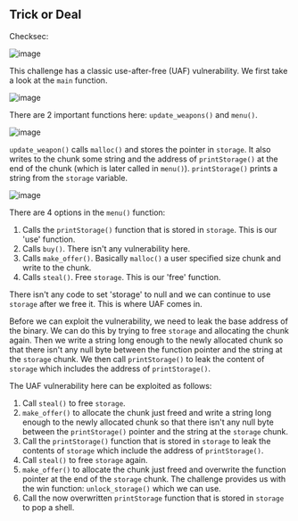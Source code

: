 
## Trick or Deal

Checksec:

![image](https://user-images.githubusercontent.com/24536991/171424466-954f0b78-5017-46d6-a73d-b3bced229ebb.png)

This challenge has a classic use-after-free (UAF) vulnerability. We first take a look at the `main` function.

![image](https://user-images.githubusercontent.com/24536991/171424905-7f38a169-9fa0-4cfd-9394-e07c081958f3.png)

There are 2 important functions here: `update_weapons()` and `menu()`.

![image](https://user-images.githubusercontent.com/24536991/171425219-b32ce366-9f27-41c0-958d-d823a45a5210.png)

`update_weapon()` calls `malloc()` and stores the pointer in `storage`. It also writes to the chunk some string and the address of `printStorage()` at the end of the chunk (which is later called in `menu()`). `printStorage()` prints a string from the `storage` variable.

![image](https://user-images.githubusercontent.com/24536991/171425935-5dffb601-b0a5-4f2e-8f35-189b6ec387ff.png)

There are 4 options in the `menu()` function:
1. Calls the `printStorage()` function that is stored in `storage`.  This is our 'use' function.
2. Calls `buy()`. There isn't any vulnerability here.
3. Calls `make_offer()`. Basically `malloc()` a user specified size chunk and write to the chunk.
4. Calls `steal()`. Free `storage`. This is our 'free' function.

There isn't any code to set 'storage' to null and we can continue to use `storage` after we free it. This is where UAF comes in.

Before we can exploit the vulnerability, we need to leak the base address of the binary. We can do this by trying to free `storage` and allocating the chunk again. Then we write a string long enough to the newly allocated chunk so that there isn't any null byte between the function pointer and the string at the `storage` chunk. We then call `printStorage()` to leak the content of `storage` which includes the address of `printStorage()`.

The UAF vulnerability here can be exploited as follows:
1. Call `steal()` to free `storage`.
2. `make_offer()` to allocate the chunk just freed and write a string long enough to the newly allocated chunk so that there isn't any null byte between the `printStorage()` pointer and the string at the `storage` chunk.
3. Call the `printStorage()` function that is stored in `storage` to leak the contents of `storage` which include the address of `printStorage()`. 
4. Call `steal()` to free `storage` again.
5. `make_offer()` to allocate the chunk just freed and overwrite the function pointer at the end of the `storage` chunk. The challenge provides us with the win function: `unlock_storage()` which we can use.
6. Call the now overwritten `printStorage` function that is stored in `storage` to pop a shell.

